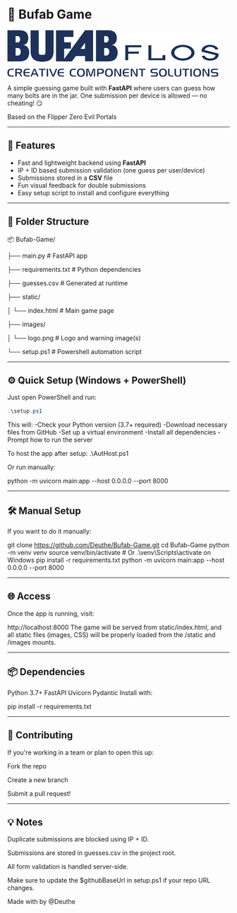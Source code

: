 # 🔩 Bufab Game
![Bufab Logo](images/logo.png)

A simple guessing game built with **FastAPI** where users can guess how many bolts are in the jar. One submission per device is allowed — no cheating! 😏

Based on the Flipper Zero Evil Portals

---

## 🚀 Features

- Fast and lightweight backend using **FastAPI**
- IP + ID based submission validation (one guess per user/device)
- Submissions stored in a **CSV** file
- Fun visual feedback for double submissions
- Easy setup script to install and configure everything

---

## 📁 Folder Structure

📦 Bufab-Game/

 ├── main.py # FastAPI app 

 ├── requirements.txt # Python dependencies

 ├── guesses.csv # Generated at runtime 

 ├── static/ 

 │ └── index.html # Main game page 

 ├── images/ 

 │ └── logo.png # Logo and warning image(s) 

 └── setup.ps1 # Powershell automation script


---

## ⚙️ Quick Setup (Windows + PowerShell)

Just open PowerShell and run:

```powershell
.\setup.ps1
```
This will:
  -Check your Python version (3.7+ required)
  -Download necessary files from GitHub
  -Set up a virtual environment
  -Install all dependencies
  -Prompt how to run the server


To host the app after setup:
  .\AutHost.ps1

Or run manually:

python -m uvicorn main:app --host 0.0.0.0 --port 8000

--- 

## 🛠 Manual Setup
If you want to do it manually:

git clone https://github.com/Deuthe/Bufab-Game.git
cd Bufab-Game
python -m venv venv
source venv/bin/activate   # Or .\venv\Scripts\activate on Windows
pip install -r requirements.txt
python -m uvicorn main:app --host 0.0.0.0 --port 8000

---

## 🌐 Access
Once the app is running, visit:

http://localhost:8000
The game will be served from static/index.html, and all static files (images, CSS) will be properly loaded from the /static and /images mounts.

---

## 📦 Dependencies
  Python 3.7+
  FastAPI
  Uvicorn
  Pydantic
Install with:

pip install -r requirements.txt

---

## 🤝 Contributing
If you're working in a team or plan to open this up:

Fork the repo

Create a new branch

Submit a pull request!

---

## 💡 Notes
Duplicate submissions are blocked using IP + ID.

Submissions are stored in guesses.csv in the project root.

All form validation is handled server-side.

Make sure to update the $githubBaseUrl in setup.ps1 if your repo URL changes.

Made with by @Deuthe
